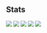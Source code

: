 ## Stats
![](http://github-profile-summary-cards.vercel.app/api/cards/profile-details?username=SAKIYAMAbar&theme=gruvbox)
![](http://github-profile-summary-cards.vercel.app/api/cards/repos-per-language?username=SAKIYAMAbar&theme=gruvbox)
![](http://github-profile-summary-cards.vercel.app/api/cards/most-commit-language?username=SAKIYAMAbar&theme=gruvbox)
![](http://github-profile-summary-cards.vercel.app/api/cards/stats?username=SAKIYAMAbar&theme=gruvbox)
![](http://github-profile-summary-cards.vercel.app/api/cards/productive-time?username=SAKIYAMAbar&theme=gruvbox&utcOffset=9)


